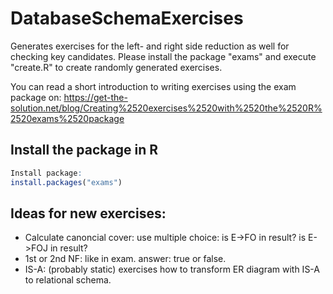 # DatabaseSchemaExercises

Generates exercises for the left- and right side reduction as well for checking key candidates. Please install the package "exams" and execute "create.R" to create randomly generated exercises.

You can read a short introduction to writing exercises using the exam package on:
https://get-the-solution.net/blog/Creating%2520exercises%2520with%2520the%2520R%2520exams%2520package

## Install the package in R

```R
Install package:
install.packages("exams")
```



## Ideas for new exercises:
- Calculate canoncial cover: use multiple choice: is E->FO in result? is E->FOJ in result?
- 1st or 2nd NF: like in exam. answer: true or false.
- IS-A: (probably static) exercises how to transform ER diagram with IS-A to relational schema.
